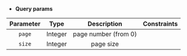 * **Query params**

|Parameter|Type|Description|Constraints|
|:-------:|:--:|:---------:|:---------:|
| `page` |Integer|page number (from 0)||
| `size` |Integer|page size||

